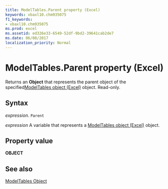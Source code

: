 ```yaml
---
title: ModelTables.Parent property (Excel)
keywords: vbaxl10.chm935075
f1_keywords:
- vbaxl10.chm935075
ms.prod: excel
ms.assetid: ed326e33-6549-52df-9bd2-39641cab2de7
ms.date: 06/08/2017
localization_priority: Normal
---
```



# ModelTables.Parent property (Excel)

Returns an  **Object** that represents the parent object of the specified[ModelTables object (Excel)](Excel.modeltables.md) object. Read-only.


## Syntax

_expression_. `Parent`

_expression_ A variable that represents a [ModelTables object (Excel)](Excel.modeltables.md) object.


## Property value

 **OBJECT**


## See also



[ModelTables Object](Excel.modeltables.md)

